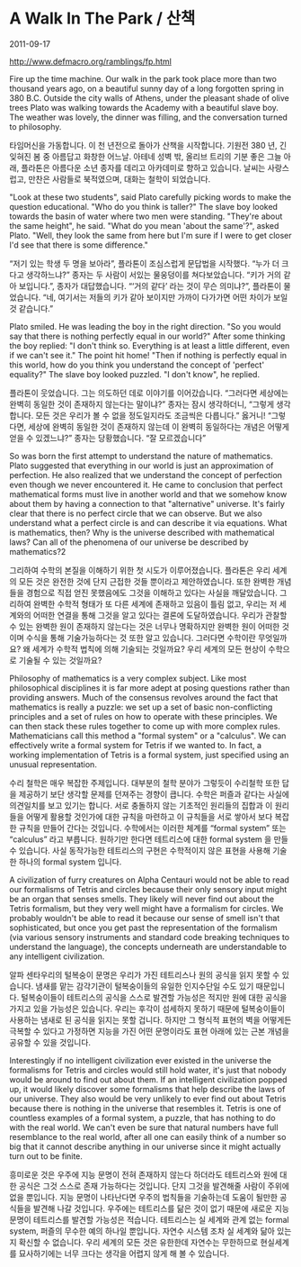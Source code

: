 # A Walk In The Park / 산책

2011-09-17

http://www.defmacro.org/ramblings/fp.html

Fire up the time machine. Our walk in the park took place more than two thousand years ago, on a beautiful sunny day of a long forgotten spring in 380 B.C. Outside the city walls of Athens, under the pleasant shade of olive trees Plato was walking towards the Academy with a beautiful slave boy. The weather was lovely, the dinner was filling, and the conversation turned to philosophy.

타임머신을 가동합니다. 이 천 년전으로 돌아가 산책을 시작합니다. 기원전 380 년, 긴 잊혀진 봄 중 아름답고 화창한 어느날. 아테네 성벽 밖, 올리브 트리의 기분 좋은 그늘 아래, 플라톤은 아름다운 소년 종자를 데리고 아카데미로 향하고 있습니다. 날씨는 사랑스럽고, 만찬은 사람들로 북적였으며, 대화는 철학이 되었습니다. 

"Look at these two students", said Plato carefully picking words to make the question educational. "Who do you think is taller?" The slave boy looked towards the basin of water where two men were standing. "They're about the same height", he said. "What do you mean 'about the same'?", asked Plato. "Well, they look the same from here but I'm sure if I were to get closer I'd see that there is some difference."

“저기 있는 학생 두 명을 보아라”, 플라톤이 조심스럽게 문답법을 시작했다. “누가 더 크다고 생각하느냐?” 종자는 두 사람이 서있는 물웅덩이를 쳐다보았습니다. “키가 거의 같아 보입니다.”, 종자가 대답했습니다. “‘거의 같다’ 라는 것이 무슨 의미냐?”, 플라톤이 물었습니다. “네, 여기서는 저들의 키가 같아 보이지만 가까이 다가가면 어떤 차이가 보일 것 같습니다.”

Plato smiled. He was leading the boy in the right direction. "So you would say that there is nothing perfectly equal in our world?" After some thinking the boy replied: "I don't think so. Everything is at least a little different, even if we can't see it." The point hit home! "Then if nothing is perfectly equal in this world, how do you think you understand the concept of 'perfect' equality?" The slave boy looked puzzled. "I don't know", he replied.

플라톤이 웃었습니다. 그는 의도하던 데로 이야기를 이어갔습니다. “그러다면 세상에는 완벽히 동일한 것이 존재하지 않는다는 말이냐?” 종자는 잠시 생각하더니, “그렇게 생각합니다. 모든 것은 우리가 볼 수 없을 정도일지라도 조금씩은 다릅니다.” 옳거니! “그렇다면, 세상에 완벽히 동일한 것이 존재하지 않는데 이 완벽히 동일하다는 개념은 어떻게 얻을 수 있겠느냐?” 종자는 당황했습니다. “잘 모르겠습니다”

So was born the first attempt to understand the nature of mathematics. Plato suggested that everything in our world is just an approximation of perfection. He also realized that we understand the concept of perfection even though we never encountered it. He came to conclusion that perfect mathematical forms must live in another world and that we somehow know about them by having a connection to that "alternative" universe. It's fairly clear that there is no perfect circle that we can observe. But we also understand what a perfect circle is and can describe it via equations. What is mathematics, then? Why is the universe described with mathematical laws? Can all of the phenomena of our universe be described by mathematics?2

그리하여 수학의 본질을 이해하기 위한 첫 시도가 이루어졌습니다. 플라톤은 우리  세계의 모든 것은 완전한 것에 단지 근접한 것들 뿐이라고 제안하였습니다. 또한 완벽한 개념들을 경험으로 직접 얻진 못했음에도 그것을 이해하고 있다는 사실을 깨달았습니다. 그리하여 완벽한 수학적 형태가 또 다른 세계에 존재하고 있음이 틀림 없고, 우리는 저 세계와의 어떠한 연결을 통해 그것을 알고 있다는 결론에 도달하였습니다. 우리가 관찰할 수 있는 완벽한 원이 존재하지 않는다는 것은 너무나 명확하지만 완벽한 원이 어떠한 것이며 수식을 통해 기술가능하다는 것 또한 알고 있습니다. 그러다면 수학이란 무엇일까요? 왜 세계가 수학적 법칙에 의해 기술되는 것일까요?  우리 세계의 모든 현상이 수학으로 기술될 수 있는 것일까요?   

Philosophy of mathematics is a very complex subject. Like most philosophical disciplines it is far more adept at posing questions rather than providing answers. Much of the consensus revolves around the fact that mathematics is really a puzzle: we set up a set of basic non-conflicting principles and a set of rules on how to operate with these principles. We can then stack these rules together to come up with more complex rules. Mathematicians call this method a "formal system" or a "calculus". We can effectively write a formal system for Tetris if we wanted to. In fact, a working implementation of Tetris is a formal system, just specified using an unusual representation.

수리 철학은 매우 복잡한 주제입니다. 대부분의 철학 분야가 그렇듯이 수리철학 또한 답을 제공하기 보단 생각할 문제를 던져주는 경향이 큽니다. 수학은 퍼즐과 같다는 사실에 의견일치를 보고 있기는 합니다. 서로 충돌하지 않는 기초적인 원리들의 집합과 이 원리들을 어떻게 활용할 것인가에 대한 규칙을 마련하고 이 규칙들을 서로 쌓아서 보다 복잡한 규칙을 만들어 간다는 것입니다. 수학에서는 이러한 체계를 “formal system” 또는 “calculus” 라고 부릅니다. 원하기만 한다면 테트리스에 대한 formal system 을 만들 수 있습니다. 사실 동작가능한 테트리스의 구현은 수학적이지 않은 표현을 사용해 기술한 하나의 formal system 입니다.  

A civilization of furry creatures on Alpha Centauri would not be able to read our formalisms of Tetris and circles because their only sensory input might be an organ that senses smells. They likely will never find out about the Tetris formalism, but they very well might have a formalism for circles. We probably wouldn't be able to read it because our sense of smell isn't that sophisticated, but once you get past the representation of the formalism (via various sensory instruments and standard code breaking techniques to understand the language), the concepts underneath are understandable to any intelligent civilization.

알파 센타우리의 털복숭이 문명은 우리가 가진 테트리스나 원의 공식을 읽지 못할 수 있습니다. 냄새를 맡는 감각기관이 털복숭이들의 유일한 인지수단일 수도 있기 때문입니다. 털복숭이들이 테트리스의 공식을 스스로 발견할 가능성은 적지만 원에 대한 공식을 가지고 있을 가능성은 있습니다. 우리는 후각이 섬세하지 못하기 때문에 털복숭이들이 사용하는 냄새로 된 공식을 읽지는 못할 겁니다. 하지만 그 형식적 표현의 벽을 어떻게든 극복할 수 있다고 가정하면 지능을 가진 어떤 문명이라도 표현 아래에 있는 근본 개념을 공유할 수 있을 것입니다.   

Interestingly if no intelligent civilization ever existed in the universe the formalisms for Tetris and circles would still hold water, it's just that nobody would be around to find out about them. If an intelligent civilization popped up, it would likely discover some formalisms that help describe the laws of our universe. They also would be very unlikely to ever find out about Tetris because there is nothing in the universe that resembles it. Tetris is one of countless examples of a formal system, a puzzle, that has nothing to do with the real world. We can't even be sure that natural numbers have full resemblance to the real world, after all one can easily think of a number so big that it cannot describe anything in our universe since it might actually turn out to be finite.

흥미로운 것은 우주에 지능 문명이 전혀 존재하지 않는다 하더라도 테트리스와 원에 대한 공식은 그것 스스로 존재 가능하다는 것입니다. 단지 그것을 발견해줄 사람이 주위에 없을 뿐입니다. 지능 문명이 나타난다면 우주의 법칙들을 기술하는데 도움이 될만한 공식들을 발견해 나갈 것입니다. 우주에는 테트리스를 닮은 것이 없기 때문에 새로운 지능 문명이 테트리스를 발견할 가능성은 적습니다. 테트리스는 실 세계와 관계 없는 formal system, 퍼즐의 무수한 예의 하나일 뿐입니다. 자연수 시스템 조차 실 세계와 닮아 있는지 확신할 수 없습니다. 우리 세계의 모든 것은 유한한데 자연수는 무한하므로 현실세계를 묘사하기에는 너무 크다는 생각을 어렵지 않게 해 볼 수 있습니다.

